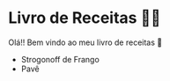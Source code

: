 # Livro de Receitas :man_cook:

Olá!! Bem vindo ao meu livro de receitas :wave:

- Strogonoff de Frango
- Pavê